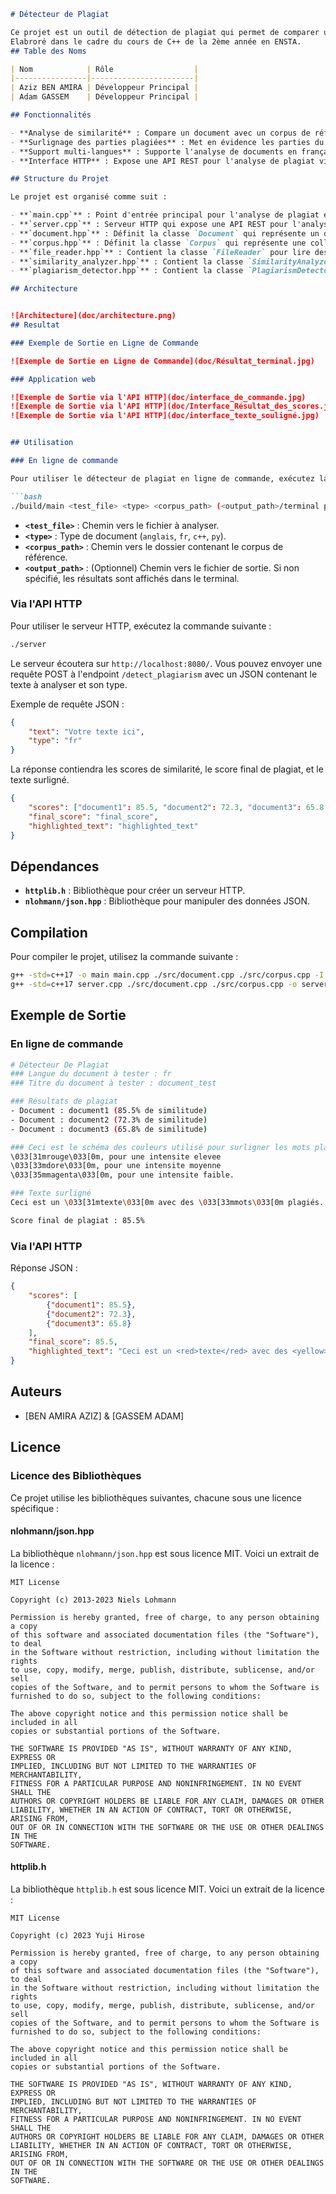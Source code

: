 ```markdown
# Détecteur de Plagiat

Ce projet est un outil de détection de plagiat qui permet de comparer un document donné avec un corpus de référence pour identifier les similitudes et les éventuels cas de plagiat. Il supporte plusieurs langues (français, anglais) et formats de code (C++, Python).
Elabroré dans le cadre du cours de C++ de la 2ème année en ENSTA.
## Table des Noms

| Nom            | Rôle                  |
|----------------|-----------------------|
| Aziz BEN AMIRA | Développeur Principal |
| Adam GASSEM    | Développeur Principal |

## Fonctionnalités

- **Analyse de similarité** : Compare un document avec un corpus de référence en utilisant des n-grammes pour détecter les similitudes.
- **Surlignage des parties plagiées** : Met en évidence les parties du texte qui sont similaires à celles du corpus.
- **Support multi-langues** : Supporte l'analyse de documents en français, anglais, C++, et Python.
- **Interface HTTP** : Expose une API REST pour l'analyse de plagiat via un serveur HTTP.

## Structure du Projet

Le projet est organisé comme suit :

- **`main.cpp`** : Point d'entrée principal pour l'analyse de plagiat en ligne de commande.
- **`server.cpp`** : Serveur HTTP qui expose une API REST pour l'analyse de plagiat.
- **`document.hpp`** : Définit la classe `Document` qui représente un document texte.
- **`corpus.hpp`** : Définit la classe `Corpus` qui représente une collection de documents.
- **`file_reader.hpp`** : Contient la classe `FileReader` pour lire des fichiers et des dossiers.
- **`similarity_analyzer.hpp`** : Contient la classe `SimilarityAnalyzer` pour analyser la similarité entre les documents.
- **`plagiarism_detector.hpp`** : Contient la classe `PlagiarismDetector` pour détecter le plagiat.

## Architecture 


![Architecture](doc/architecture.png)
## Resultat

### Exemple de Sortie en Ligne de Commande

![Exemple de Sortie en Ligne de Commande](doc/Résultat_terminal.jpg)

### Application web

![Exemple de Sortie via l'API HTTP](doc/interface_de_commande.jpg)
![Exemple de Sortie via l'API HTTP](doc/Interface_Résultat_des_scores.jpg)
![Exemple de Sortie via l'API HTTP](doc/interface_texte_souligné.jpg)


## Utilisation

### En ligne de commande

Pour utiliser le détecteur de plagiat en ligne de commande, exécutez la commande suivante :

```bash
./build/main <test_file> <type> <corpus_path> (<output_path>/terminal par défaut)
```

- **`<test_file>`** : Chemin vers le fichier à analyser.
- **`<type>`** : Type de document (`anglais`, `fr`, `c++`, `py`).
- **`<corpus_path>`** : Chemin vers le dossier contenant le corpus de référence.
- **`<output_path>`** : (Optionnel) Chemin vers le fichier de sortie. Si non spécifié, les résultats sont affichés dans le terminal.

### Via l'API HTTP

Pour utiliser le serveur HTTP, exécutez la commande suivante :

```bash
./server
```

Le serveur écoutera sur `http://localhost:8080/`. Vous pouvez envoyer une requête POST à l'endpoint `/detect_plagiarism` avec un JSON contenant le texte à analyser et son type.

Exemple de requête JSON :

```json
{
    "text": "Votre texte ici",
    "type": "fr"
}
```

La réponse contiendra les scores de similarité, le score final de plagiat, et le texte surligné.
```json
{
    "scores": ["document1": 85.5, "document2": 72.3, "document3": 65.8 ...],
    "final_score": "final_score",
    "highlighted_text": "highlighted_text"
}
```
## Dépendances

- **`httplib.h`** : Bibliothèque pour créer un serveur HTTP.
- **`nlohmann/json.hpp`** : Bibliothèque pour manipuler des données JSON.

## Compilation

Pour compiler le projet, utilisez la commande suivante :

```bash
g++ -std=c++17 -o main main.cpp ./src/document.cpp ./src/corpus.cpp -I./include
g++ -std=c++17 server.cpp ./src/document.cpp ./src/corpus.cpp -o server.exe -I./include -lws2_32 -lwsock32
```

## Exemple de Sortie

### En ligne de commande

```bash
# Détecteur De Plagiat
### Langue du document à tester : fr
### Titre du document à tester : document_test

### Résultats de plagiat
- Document : document1 (85.5% de similitude)
- Document : document2 (72.3% de similitude)
- Document : document3 (65.8% de similitude)

### Ceci est le schéma des couleurs utilisé pour surligner les mots plagiés :
\033[31mrouge\033[0m, pour une intensite elevee
\033[33mdore\033[0m, pour une intensite moyenne
\033[35mmagenta\033[0m, pour une intensite faible.

### Texte surligné
Ceci est un \033[31mtexte\033[0m avec des \033[33mmots\033[0m plagiés.

Score final de plagiat : 85.5%
```

### Via l'API HTTP

Réponse JSON :

```json
{
    "scores": [
        {"document1": 85.5},
        {"document2": 72.3},
        {"document3": 65.8}
    ],
    "final_score": 85.5,
    "highlighted_text": "Ceci est un <red>texte</red> avec des <yellow>mots</yellow> plagiés."
}
```

## Auteurs

-  [BEN AMIRA AZIZ] & [GASSEM ADAM]

## Licence

### Licence des Bibliothèques

Ce projet utilise les bibliothèques suivantes, chacune sous une licence spécifique :

#### nlohmann/json.hpp

La bibliothèque `nlohmann/json.hpp` est sous licence MIT. Voici un extrait de la licence :

```
MIT License

Copyright (c) 2013-2023 Niels Lohmann

Permission is hereby granted, free of charge, to any person obtaining a copy
of this software and associated documentation files (the "Software"), to deal
in the Software without restriction, including without limitation the rights
to use, copy, modify, merge, publish, distribute, sublicense, and/or sell
copies of the Software, and to permit persons to whom the Software is
furnished to do so, subject to the following conditions:

The above copyright notice and this permission notice shall be included in all
copies or substantial portions of the Software.

THE SOFTWARE IS PROVIDED "AS IS", WITHOUT WARRANTY OF ANY KIND, EXPRESS OR
IMPLIED, INCLUDING BUT NOT LIMITED TO THE WARRANTIES OF MERCHANTABILITY,
FITNESS FOR A PARTICULAR PURPOSE AND NONINFRINGEMENT. IN NO EVENT SHALL THE
AUTHORS OR COPYRIGHT HOLDERS BE LIABLE FOR ANY CLAIM, DAMAGES OR OTHER
LIABILITY, WHETHER IN AN ACTION OF CONTRACT, TORT OR OTHERWISE, ARISING FROM,
OUT OF OR IN CONNECTION WITH THE SOFTWARE OR THE USE OR OTHER DEALINGS IN THE
SOFTWARE.
```

#### httplib.h

La bibliothèque `httplib.h` est sous licence MIT. Voici un extrait de la licence :

```
MIT License

Copyright (c) 2023 Yuji Hirose

Permission is hereby granted, free of charge, to any person obtaining a copy
of this software and associated documentation files (the "Software"), to deal
in the Software without restriction, including without limitation the rights
to use, copy, modify, merge, publish, distribute, sublicense, and/or sell
copies of the Software, and to permit persons to whom the Software is
furnished to do so, subject to the following conditions:

The above copyright notice and this permission notice shall be included in all
copies or substantial portions of the Software.

THE SOFTWARE IS PROVIDED "AS IS", WITHOUT WARRANTY OF ANY KIND, EXPRESS OR
IMPLIED, INCLUDING BUT NOT LIMITED TO THE WARRANTIES OF MERCHANTABILITY,
FITNESS FOR A PARTICULAR PURPOSE AND NONINFRINGEMENT. IN NO EVENT SHALL THE
AUTHORS OR COPYRIGHT HOLDERS BE LIABLE FOR ANY CLAIM, DAMAGES OR OTHER
LIABILITY, WHETHER IN AN ACTION OF CONTRACT, TORT OR OTHERWISE, ARISING FROM,
OUT OF OR IN CONNECTION WITH THE SOFTWARE OR THE USE OR OTHER DEALINGS IN THE
SOFTWARE.
```




